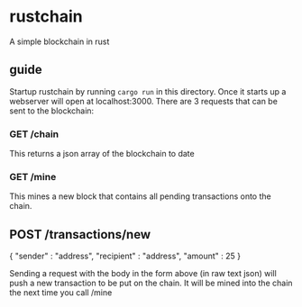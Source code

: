 # rustchain
A simple blockchain in rust

## guide
Startup rustchain by running `cargo run` in this directory. Once it starts up a webserver will open at localhost:3000. There are 3 requests that can be sent to the blockchain:

### GET /chain
This returns a json array of the blockchain to date

### GET /mine
This mines a new block that contains all pending transactions onto the chain.

## POST /transactions/new

{
  "sender" : "address",
  "recipient" : "address",
  "amount" : 25
}

Sending a request with the body in the form above (in raw text json) will push a new transaction to be put on the chain. It will be mined into the chain the next time you call /mine
